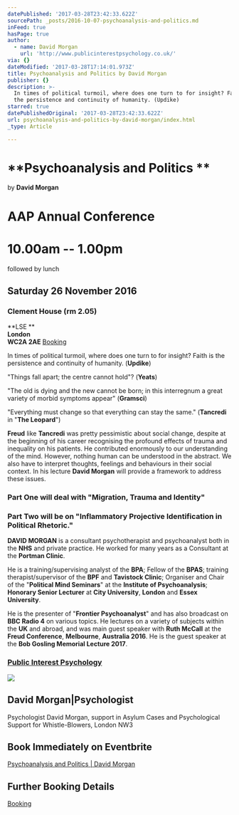 ```yaml
---
datePublished: '2017-03-28T23:42:33.622Z'
sourcePath: _posts/2016-10-07-psychoanalysis-and-politics.md
inFeed: true
hasPage: true
author:
  - name: David Morgan
    url: 'http://www.publicinterestpsychology.co.uk/'
via: {}
dateModified: '2017-03-28T17:14:01.973Z'
title: Psychoanalysis and Politics by David Morgan
publisher: {}
description: >-
  In times of political turmoil, where does one turn to for insight? Faith is
  the persistence and continuity of humanity. (Updike)
starred: true
datePublishedOriginal: '2017-03-28T23:42:33.622Z'
url: psychoanalysis-and-politics-by-david-morgan/index.html
_type: Article

---
```

# **Psychoanalysis and Politics **  
by **David Morgan**

# **AAP Annual Conference**

# 10.00am -- 1.00pm   
followed by lunch

## **Saturday 26 November 2016**

### **Clement House (rm 2.05)**  
**LSE **  
**London**  
**WC2A 2AE**
[Booking][0]

In times of political turmoil, where does one turn to for insight? Faith is the persistence and continuity of humanity. (**Updike**)

"Things fall apart; the centre cannot hold"? (**Yeats**)

"The old is dying and the new cannot be born; in this interregnum a great variety of morbid symptoms appear" (**Gramsci**)

"Everything must change so that everything can stay the same." (**Tancredi** in "**The Leopard**")

**Freud** like **Tancredi** was pretty pessimistic about social change, despite at the beginning of his career recognising the profound effects of trauma and inequality on his patients. He contributed enormously to our understanding of the mind. However, nothing human can be understood in the abstract. We also have to interpret thoughts, feelings and behaviours in their social context. In his lecture **David Morgan** will provide a framework to address these issues.

### **Part One** will deal with "**Migration, Trauma and Identity**"

### **Part Two** will be on "**Inflammatory Projective Identification in Political Rhetoric.**"

**DAVID MORGAN** is a consultant psychotherapist and psychoanalyst both in the **NHS** and private practice. He worked for many years as a Consultant at the **Portman Clinic**.

He is a training/supervising analyst of the **BPA**; Fellow of the **BPAS**; training therapist/supervisor of the **BPF** and **Tavistock Clinic**; Organiser and Chair of the "**Political Mind Seminars**" at the **Institute of Psychoanalysis**; **Honorary Senior Lecturer** at **City University**, **London** and **Essex University**.

He is the presenter of "**Frontier Psychoanalyst**" and has also broadcast on **BBC Radio 4** on various topics. He lectures on a variety of subjects within the **UK** and abroad, and was main guest speaker with **Ruth McCall** at the **Freud Conference**, **Melbourne**, **Australia 2016**. He is the guest speaker at the **Bob Gosling Memorial Lecture 2017**.

### **[Public Interest Psychology][1]**

<article style=""><img src="https://s3-us-west-2.amazonaws.com/the-grid-img/p/fa19000f8b85c8cb83ea9d706c934d2a91438dcf.png" /><h1>David Morgan|Psychologist</h1><p>Psychologist David Morgan, support in Asylum Cases and Psychological Support for Whistle-Blowers, London NW3</p></article>

## **Book Immediately on Eventbrite**
[Psychoanalysis and Politics | David Morgan][2]

## **Further Booking Details**
[Booking][0]

[0]: http://aapmembers.org/booking
[1]: http://www.publicinterestpsychology.co.uk/ "Public Interest Psychology"
[2]: https://www.eventbrite.co.uk/e/aap-annual-conference-psychoanalysis-and-politics-david-morgan-tickets-28528329000?ref=elink